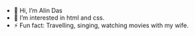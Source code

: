 - 👋 Hi, I’m Alin Das
- 👀 I’m interested in html and css.
- ⚡ Fun fact: Travelling, singing, watching movies with my wife.

<!---
ALiN-verse/ALiN-verse is a ✨ special ✨ repository because its `README.md` (this file) appears on your GitHub profile.
You can click the Preview link to take a look at your changes.
--->
